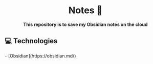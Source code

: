 <h1 align="center" style="font-weight: bold;">Notes 📝</h1>
<p align="center">
    <b>This repository is to save my Obsidian notes on the cloud</b>
</p>

<h2 id="technologies">💻 Technologies</h2>
- [Obsidian](https://obsidian.md/)